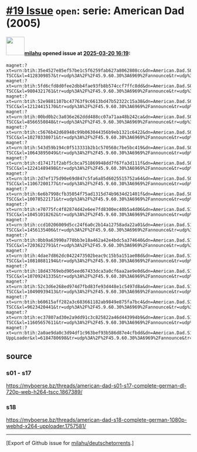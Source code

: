 # [\#19 Issue](https://github.com/milahu/deutschetorrents/issues/19) `open`: serie: American Dad (2005)

#### <img src="https://avatars.githubusercontent.com/u/12958815?v=4" width="50">[milahu](https://github.com/milahu) opened issue at [2025-03-20 16:19](https://github.com/milahu/deutschetorrents/issues/19):

    magnet:?xt=urn:btih:35e4527e85ef57be1c5f6259fab627a8062808cc&dn=American.Dad.S01.GERMAN.DL.FS.720p.WEB.H264-TSCC&xl=4128309857&tr=udp%3A%2F%2F45.9.60.30%3A6969%2Fannounce&tr=udp%3A%2F%2F142.132.183.104%3A6969%2Fannounce&tr=udp%3A%2F%2F185.216.179.62%3A25%2Fannounce&tr=udp%3A%2F%2F93.158.213.92%3A1337%2Fannounce&tr=udp%3A%2F%2F5.255.124.190%3A6969%2Fannounce&piece_size=4194304
    magnet:?xt=urn:btih:5fd6cfd8d0fee2dbb4fae93fb8b574ccf7ffc8dd&dn=American.Dad.S02.GERMAN.DL.FS.720p.WEB.H264-TSCC&xl=9804321761&tr=udp%3A%2F%2F45.9.60.30%3A6969%2Fannounce&tr=udp%3A%2F%2F142.132.183.104%3A6969%2Fannounce&tr=udp%3A%2F%2F185.216.179.62%3A25%2Fannounce&tr=udp%3A%2F%2F93.158.213.92%3A1337%2Fannounce&tr=udp%3A%2F%2F5.255.124.190%3A6969%2Fannounce&piece_size=8388608
    magnet:?xt=urn:btih:52e9881107bc47763f9c6613bd47b52322c15a38&dn=American.Dad.S03.GERMAN.DL.720p.WEB.H264-TSCC&xl=12124415170&tr=udp%3A%2F%2F45.9.60.30%3A6969%2Fannounce&tr=udp%3A%2F%2F142.132.183.104%3A6969%2Fannounce&tr=udp%3A%2F%2F185.216.179.62%3A25%2Fannounce&tr=udp%3A%2F%2F93.158.213.92%3A1337%2Fannounce&tr=udp%3A%2F%2F5.255.124.190%3A6969%2Fannounce&piece_size=8388608
    magnet:?xt=urn:btih:00bd0b2c3a036e262ddd488cc07a71aa48b242ca&dn=American.Dad.S04.GERMAN.DL.720p.WEB.H264-TSCC&xl=8566550848&tr=udp%3A%2F%2F45.9.60.30%3A6969%2Fannounce&tr=udp%3A%2F%2F142.132.183.104%3A6969%2Fannounce&tr=udp%3A%2F%2F185.216.179.62%3A25%2Fannounce&tr=udp%3A%2F%2F93.158.213.92%3A1337%2Fannounce&tr=udp%3A%2F%2F5.255.124.190%3A6969%2Fannounce&piece_size=8388608
    magnet:?xt=urn:btih:c5676b42d68948c99b063044356b9eb1321c6422&dn=American.Dad.S05.GERMAN.DL.FS.720p.WEB.H264-TSCC&xl=10270338071&tr=udp%3A%2F%2F45.9.60.30%3A6969%2Fannounce&tr=udp%3A%2F%2F142.132.183.104%3A6969%2Fannounce&tr=udp%3A%2F%2F185.216.179.62%3A25%2Fannounce&tr=udp%3A%2F%2F93.158.213.92%3A1337%2Fannounce&tr=udp%3A%2F%2F5.255.124.190%3A6969%2Fannounce&piece_size=8388608
    magnet:?xt=urn:btih:543d59b194c0f513331b2b1c570568c7be5bc419&dn=American.Dad.S06.GERMAN.DL.FS.720p.WEB.H264-TSCC&xl=10643895049&tr=udp%3A%2F%2F45.9.60.30%3A6969%2Fannounce&tr=udp%3A%2F%2F142.132.183.104%3A6969%2Fannounce&tr=udp%3A%2F%2F185.216.179.62%3A25%2Fannounce&tr=udp%3A%2F%2F93.158.213.92%3A1337%2Fannounce&tr=udp%3A%2F%2F5.255.124.190%3A6969%2Fannounce&piece_size=8388608
    magnet:?xt=urn:btih:d174171f2abf5cbca751869948dd7f67fa3d111f&dn=American.Dad.S07.GERMAN.DL.720p.WEB.H264-TSCC&xl=12241489498&tr=udp%3A%2F%2F45.9.60.30%3A6969%2Fannounce&tr=udp%3A%2F%2F142.132.183.104%3A6969%2Fannounce&tr=udp%3A%2F%2F185.216.179.62%3A25%2Fannounce&tr=udp%3A%2F%2F93.158.213.92%3A1337%2Fannounce&tr=udp%3A%2F%2F5.255.124.190%3A6969%2Fannounce&piece_size=8388608
    magnet:?xt=urn:btih:2d7ef175d90e69d847c5fa6a85d6025515752a64&dn=American.Dad.S08.GERMAN.DL.720p.WEB.H264-TSCC&xl=11067200177&tr=udp%3A%2F%2F45.9.60.30%3A6969%2Fannounce&tr=udp%3A%2F%2F142.132.183.104%3A6969%2Fannounce&tr=udp%3A%2F%2F185.216.179.62%3A25%2Fannounce&tr=udp%3A%2F%2F93.158.213.92%3A1337%2Fannounce&tr=udp%3A%2F%2F5.255.124.190%3A6969%2Fannounce&piece_size=8388608
    magnet:?xt=urn:btih:6e6b7998cfb35054f75ad1315d74b9634d21401f&dn=American.Dad.S09.GERMAN.DL.720p.WEB.H264-TSCC&xl=10078522171&tr=udp%3A%2F%2F45.9.60.30%3A6969%2Fannounce&tr=udp%3A%2F%2F142.132.183.104%3A6969%2Fannounce&tr=udp%3A%2F%2F185.216.179.62%3A25%2Fannounce&tr=udp%3A%2F%2F93.158.213.92%3A1337%2Fannounce&tr=udp%3A%2F%2F5.255.124.190%3A6969%2Fannounce&piece_size=8388608
    magnet:?xt=urn:btih:e70775fc4f82874d42e6ee7fd8300ec40b5a4d06&dn=American.Dad.S10.GERMAN.DL.720p.WEB.H264-TSCC&xl=10451018262&tr=udp%3A%2F%2F45.9.60.30%3A6969%2Fannounce&tr=udp%3A%2F%2F142.132.183.104%3A6969%2Fannounce&tr=udp%3A%2F%2F185.216.179.62%3A25%2Fannounce&tr=udp%3A%2F%2F93.158.213.92%3A1337%2Fannounce&tr=udp%3A%2F%2F5.255.124.190%3A6969%2Fannounce&piece_size=8388608
    magnet:?xt=urn:btih:ccd10206009d5cc24f6a0c2b14a12758ada22a01&dn=American.Dad.S11.GERMAN.DL.720p.WEB.H264.V2-TSCC&xl=1456135406&tr=udp%3A%2F%2F45.9.60.30%3A6969%2Fannounce&tr=udp%3A%2F%2F142.132.183.104%3A6969%2Fannounce&tr=udp%3A%2F%2F185.216.179.62%3A25%2Fannounce&tr=udp%3A%2F%2F93.158.213.92%3A1337%2Fannounce&tr=udp%3A%2F%2F5.255.124.190%3A6969%2Fannounce&piece_size=4194304
    magnet:?xt=urn:btih:0bb9a63990a770bb3e18a462a42e4bdc5a374640&dn=American.Dad.S12.GERMAN.DL.720p.WEB.H264.V2-TSCC&xl=7203622791&tr=udp%3A%2F%2F45.9.60.30%3A6969%2Fannounce&tr=udp%3A%2F%2F142.132.183.104%3A6969%2Fannounce&tr=udp%3A%2F%2F185.216.179.62%3A25%2Fannounce&tr=udp%3A%2F%2F93.158.213.92%3A1337%2Fannounce&tr=udp%3A%2F%2F5.255.124.190%3A6969%2Fannounce&piece_size=8388608
    magnet:?xt=urn:btih:4dae7d862dc0422473502beac9c15b5a151ae08d&dn=American.Dad.S13.GERMAN.DL.720p.WEB.H264-TSCC&xl=10810881194&tr=udp%3A%2F%2F45.9.60.30%3A6969%2Fannounce&tr=udp%3A%2F%2F142.132.183.104%3A6969%2Fannounce&tr=udp%3A%2F%2F185.216.179.62%3A25%2Fannounce&tr=udp%3A%2F%2F93.158.213.92%3A1337%2Fannounce&tr=udp%3A%2F%2F5.255.124.190%3A6969%2Fannounce&piece_size=8388608
    magnet:?xt=urn:btih:18d43769ebd905eed67433dca3a0cf6aa2ae9e0d&dn=American.Dad.S14.GERMAN.DL.720p.WEB.H264-TSCC&xl=10709241335&tr=udp%3A%2F%2F45.9.60.30%3A6969%2Fannounce&tr=udp%3A%2F%2F142.132.183.104%3A6969%2Fannounce&tr=udp%3A%2F%2F185.216.179.62%3A25%2Fannounce&tr=udp%3A%2F%2F93.158.213.92%3A1337%2Fannounce&tr=udp%3A%2F%2F5.255.124.190%3A6969%2Fannounce&piece_size=8388608
    magnet:?xt=urn:btih:52c3d6e268ed974d7fbd83fe93d448e1c5497d8a&dn=American.Dad.S15.GERMAN.DL.720p.WEB.H264-TSCC&xl=10490939413&tr=udp%3A%2F%2F45.9.60.30%3A6969%2Fannounce&tr=udp%3A%2F%2F142.132.183.104%3A6969%2Fannounce&tr=udp%3A%2F%2F185.216.179.62%3A25%2Fannounce&tr=udp%3A%2F%2F93.158.213.92%3A1337%2Fannounce&tr=udp%3A%2F%2F5.255.124.190%3A6969%2Fannounce&piece_size=8388608
    magnet:?xt=urn:btih:b60615aff282a3c683661182ab9849e875fa7bc4&dn=American.Dad.S16.GERMAN.DL.720p.WEB.H264-TSCC&xl=9623420441&tr=udp%3A%2F%2F45.9.60.30%3A6969%2Fannounce&tr=udp%3A%2F%2F142.132.183.104%3A6969%2Fannounce&tr=udp%3A%2F%2F185.216.179.62%3A25%2Fannounce&tr=udp%3A%2F%2F93.158.213.92%3A1337%2Fannounce&tr=udp%3A%2F%2F5.255.124.190%3A6969%2Fannounce&piece_size=8388608
    magnet:?xt=urn:btih:ec37807ad30e2a9dd91c3c825822a46d443994b9&dn=American.Dad.S17.GERMAN.DL.720p.WEB.H264-TSCC&xl=11605657611&tr=udp%3A%2F%2F45.9.60.30%3A6969%2Fannounce&tr=udp%3A%2F%2F142.132.183.104%3A6969%2Fannounce&tr=udp%3A%2F%2F185.216.179.62%3A25%2Fannounce&tr=udp%3A%2F%2F93.158.213.92%3A1337%2Fannounce&tr=udp%3A%2F%2F5.255.124.190%3A6969%2Fannounce&piece_size=8388608
    magnet:?xt=urn:btih:2a0ae9da0c3d94df1c963bef93b586d87e4cfbdd&dn=American.Dad.S18.Complete.German.1080p.WebHD.x264-UppLoader&xl=6184780698&tr=udp%3A%2F%2F45.9.60.30%3A6969%2Fannounce&tr=udp%3A%2F%2F142.132.183.104%3A6969%2Fannounce&tr=udp%3A%2F%2F185.216.179.62%3A25%2Fannounce&tr=udp%3A%2F%2F93.158.213.92%3A1337%2Fannounce&tr=udp%3A%2F%2F5.255.124.190%3A6969%2Fannounce&piece_size=8388608

## source

### s01 - s17

<https://myboerse.bz/threads/american-dad-s01-s17-complete-german-dl-720p-web-h264-tscc.1867389/>

### s18

<https://myboerse.bz/threads/american-dad-s18-complete-german-1080p-webhd-x264-upploader.1757581/>

------------------------------------------------------------------------

\[Export of Github issue for
[milahu/deutschetorrents](https://github.com/milahu/deutschetorrents).\]
